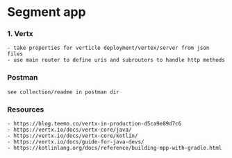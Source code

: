 # Segment app

### 1. Vertx
    - take properties for verticle deployment/vertex/server from json files
    - use main router to define uris and subrouters to handle http methods
    
    
### Postman
    see collection/readme in postman dir    
    
### Resources
    - https://blog.teemo.co/vertx-in-production-d5ca9e89d7c6
    - https://vertx.io/docs/vertx-core/java/
    - https://vertx.io/docs/vertx-core/kotlin/    
    - https://vertx.io/docs/guide-for-java-devs/
    - https://kotlinlang.org/docs/reference/building-mpp-with-gradle.html
    
    

